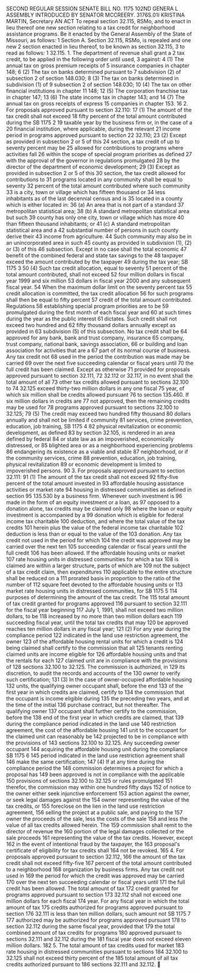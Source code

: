SECOND REGULAR SESSION
SENATE BILL NO. 1175
102ND GENERA L ASSEMBLY
INTRODUCED BY SENATOR MCCREERY.
3176S.01I KRISTINA MARTIN, Secretary
AN ACT
To repeal section 32.115, RSMo, and to enact in lieu thereof one new section relating to a tax
credit for neighborhood assistance programs.
Be it enacted by the General Assembly of the State of Missouri, as follows:
1 Section A. Section 32.115, RSMo, is repealed and one new
2 section enacted in lieu thereof, to be known as section 32.115,
3 to read as follows:
1 32.115. 1. The department of revenue shall grant a
2 tax credit, to be applied in the following order until used,
3 against:
4 (1) The annual tax on gross premium receipts of
5 insurance companies in chapter 148;
6 (2) The tax on banks determined pursuant to
7 subdivision (2) of subsection 2 of section 148.030;
8 (3) The tax on banks determined in subdivision (1) of
9 subsection 2 of section 148.030;
10 (4) The tax on other financial institutions in chapter
11 148;
12 (5) The corporation franchise tax in chapter 147;
13 (6) The state income tax in chapter 143; and
14 (7) The annual tax on gross receipts of express
15 companies in chapter 153.
16 2. For proposals approved pursuant to section 32.110:
17 (1) The amount of the tax credit shall not exceed
18 fifty percent of the total amount contributed during the
SB 1175 2
19 taxable year by the business firm or, in the case of a
20 financial institution, where applicable, during the relevant
21 income period in programs approved pursuant to section
22 32.110;
23 (2) Except as provided in subsection 2 or 5 of this
24 section, a tax credit of up to seventy percent may be
25 allowed for contributions to programs where activities fall
26 within the scope of special program priorities as defined
27 with the approval of the governor in regulations promulgated
28 by the director of the department of economic development;
29 (3) Except as provided in subsection 2 or 5 of this
30 section, the tax credit allowed for contributions to
31 programs located in any community shall be equal to seventy
32 percent of the total amount contributed where such community
33 is a city, town or village which has fifteen thousand or
34 less inhabitants as of the last decennial census and is
35 located in a county which is either located in:
36 (a) An area that is not part of a standard
37 metropolitan statistical area;
38 (b) A standard metropolitan statistical area but such
39 county has only one city, town or village which has more
40 than fifteen thousand inhabitants; or
41 (c) A standard metropolitan statistical area and a
42 substantial number of persons in such county derive their
43 income from agriculture.
44 Such community may also be in an unincorporated area in such
45 county as provided in subdivision (1), (2) or (3) of this
46 subsection. Except in no case shall the total economic
47 benefit of the combined federal and state tax savings to the
48 taxpayer exceed the amount contributed by the taxpayer
49 during the tax year;
SB 1175 3
50 (4) Such tax credit allocation, equal to seventy
51 percent of the total amount contributed, shall not exceed
52 four million dollars in fiscal year 1999 and six million
53 dollars in fiscal year 2000 and any subsequent fiscal year.
54 When the maximum dollar limit on the seventy percent tax
55 credit allocation is committed, the tax credit allocation
56 for such programs shall then be equal to fifty percent
57 credit of the total amount contributed. Regulations
58 establishing special program priorities are to be
59 promulgated during the first month of each fiscal year and
60 at such times during the year as the public interest
61 dictates. Such credit shall not exceed two hundred and
62 fifty thousand dollars annually except as provided in
63 subdivision (5) of this subsection. No tax credit shall be
64 approved for any bank, bank and trust company, insurance
65 company, trust company, national bank, savings association,
66 or building and loan association for activities that are a
67 part of its normal course of business. Any tax credit not
68 used in the period the contribution was made may be carried
69 over the next five succeeding calendar or fiscal years until
70 the full credit has been claimed. Except as otherwise
71 provided for proposals approved pursuant to section 32.111,
72 32.112 or 32.117, in no event shall the total amount of all
73 other tax credits allowed pursuant to sections 32.100 to
74 32.125 exceed thirty-two million dollars in any one fiscal
75 year, of which six million shall be credits allowed pursuant
76 to section 135.460. If six million dollars in credits are
77 not approved, then the remaining credits may be used for
78 programs approved pursuant to sections 32.100 to 32.125;
79 (5) The credit may exceed two hundred fifty thousand
80 dollars annually and shall not be limited if community
81 services, crime prevention, education, job training,
SB 1175 4
82 physical revitalization or economic development, as defined
83 by section 32.105, is rendered in an area defined by federal
84 or state law as an impoverished, economically distressed, or
85 blighted area or as a neighborhood experiencing problems
86 endangering its existence as a viable and stable
87 neighborhood, or if the community services, crime
88 prevention, education, job training, physical revitalization
89 or economic development is limited to impoverished persons.
90 3. For proposals approved pursuant to section 32.111:
91 (1) The amount of the tax credit shall not exceed
92 fifty-five percent of the total amount invested in
93 affordable housing assistance activities or market rate
94 housing in distressed communities as defined in section
95 135.530 by a business firm. Whenever such investment is
96 made in the form of an equity investment or a loan, as
97 opposed to a donation alone, tax credits may be claimed only
98 where the loan or equity investment is accompanied by a
99 donation which is eligible for federal income tax charitable
100 deduction, and where the total value of the tax credits
101 herein plus the value of the federal income tax charitable
102 deduction is less than or equal to the value of the
103 donation. Any tax credit not used in the period for which
104 the credit was approved may be carried over the next ten
105 succeeding calendar or fiscal years until the full credit
106 has been allowed. If the affordable housing units or market
107 rate housing units in distressed communities for which a tax
108 is claimed are within a larger structure, parts of which are
109 not the subject of a tax credit claim, then expenditures
110 applicable to the entire structure shall be reduced on a
111 prorated basis in proportion to the ratio of the number of
112 square feet devoted to the affordable housing units or
113 market rate housing units in distressed communities, for
SB 1175 5
114 purposes of determining the amount of the tax credit. The
115 total amount of tax credit granted for programs approved
116 pursuant to section 32.111 for the fiscal year beginning
117 July 1, 1991, shall not exceed two million dollars, to be
118 increased by no more than two million dollars each
119 succeeding fiscal year, until the total tax credits that may
120 be approved reaches ten million dollars in any fiscal year;
121 (2) For any year during the compliance period
122 indicated in the land use restriction agreement, the owner
123 of the affordable housing rental units for which a credit is
124 being claimed shall certify to the commission that all
125 tenants renting claimed units are income eligible for
126 affordable housing units and that the rentals for each
127 claimed unit are in compliance with the provisions of
128 sections 32.100 to 32.125. The commission is authorized, in
129 its discretion, to audit the records and accounts of the
130 owner to verify such certification;
131 (3) In the case of owner-occupied affordable housing
132 units, the qualifying owner occupant shall, before the end
133 of the first year in which credits are claimed, certify to
134 the commission that the occupant is income eligible during
135 the preceding two years, and at the time of the initial
136 purchase contract, but not thereafter. The qualifying owner
137 occupant shall further certify to the commission, before the
138 end of the first year in which credits are claimed, that
139 during the compliance period indicated in the land use
140 restriction agreement, the cost of the affordable housing
141 unit to the occupant for the claimed unit can reasonably be
142 projected to be in compliance with the provisions of
143 sections 32.100 to 32.125. Any succeeding owner occupant
144 acquiring the affordable housing unit during the compliance
SB 1175 6
145 period indicated in the land use restriction agreement shall
146 make the same certification;
147 (4) If at any time during the compliance period the
148 commission determines a project for which a proposal has
149 been approved is not in compliance with the applicable
150 provisions of sections 32.100 to 32.125 or rules promulgated
151 therefor, the commission may within one hundred fifty days
152 of notice to the owner either seek injunctive enforcement
153 action against the owner, or seek legal damages against the
154 owner representing the value of the tax credits, or
155 foreclose on the lien in the land use restriction agreement,
156 selling the project at a public sale, and paying to the
157 owner the proceeds of the sale, less the costs of the sale
158 and less the value of all tax credits allowed herein. The
159 commission shall remit to the director of revenue the
160 portion of the legal damages collected or the sale proceeds
161 representing the value of the tax credits. However, except
162 in the event of intentional fraud by the taxpayer, the
163 proposal's certificate of eligibility for tax credits shall
164 not be revoked.
165 4. For proposals approved pursuant to section 32.112,
166 the amount of the tax credit shall not exceed fifty-five
167 percent of the total amount contributed to a neighborhood
168 organization by business firms. Any tax credit not used in
169 the period for which the credit was approved may be carried
170 over the next ten succeeding calendar or fiscal years until
171 the full credit has been allowed. The total amount of tax
172 credit granted for programs approved pursuant to section
173 32.112 shall not exceed one million dollars for each fiscal
174 year. For any fiscal year in which the total amount of tax
175 credits authorized for programs approved pursuant to section
176 32.111 is less than ten million dollars, such amount not
SB 1175 7
177 authorized may be authorized for programs approved pursuant
178 to section 32.112 during the same fiscal year, provided that
179 the total combined amount of tax credits for programs
180 approved pursuant to sections 32.111 and 32.112 during the
181 fiscal year does not exceed eleven million dollars.
182 5. The total amount of tax credits used for market
183 rate housing in distressed communities pursuant to sections
184 32.100 to 32.125 shall not exceed thirty percent of the
185 total amount of all tax credits authorized pursuant to
186 sections 32.111 and 32.112.
